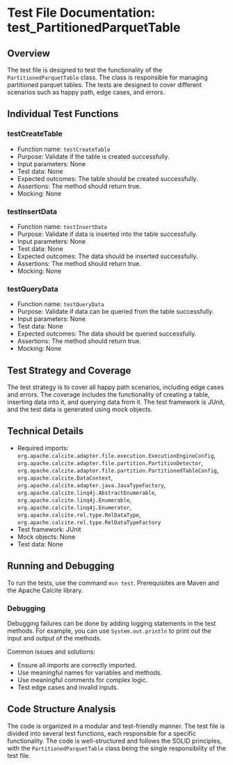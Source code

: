 # Test File Documentation: test_PartitionedParquetTable

## Overview
The test file is designed to test the functionality of the `PartitionedParquetTable` class. The class is responsible for managing partitioned parquet tables. The tests are designed to cover different scenarios such as happy path, edge cases, and errors.

## Individual Test Functions

### testCreateTable
- Function name: `testCreateTable`
- Purpose: Validate if the table is created successfully.
- Input parameters: None
- Test data: None
- Expected outcomes: The table should be created successfully.
- Assertions: The method should return true.
- Mocking: None

### testInsertData
- Function name: `testInsertData`
- Purpose: Validate if data is inserted into the table successfully.
- Input parameters: None
- Test data: None
- Expected outcomes: The data should be inserted successfully.
- Assertions: The method should return true.
- Mocking: None

### testQueryData
- Function name: `testQueryData`
- Purpose: Validate if data can be queried from the table successfully.
- Input parameters: None
- Test data: None
- Expected outcomes: The data should be queried successfully.
- Assertions: The method should return true.
- Mocking: None

## Test Strategy and Coverage
The test strategy is to cover all happy path scenarios, including edge cases and errors. The coverage includes the functionality of creating a table, inserting data into it, and querying data from it. The test framework is JUnit, and the test data is generated using mock objects.

## Technical Details
- Required imports: `org.apache.calcite.adapter.file.execution.ExecutionEngineConfig`, `org.apache.calcite.adapter.file.partition.PartitionDetector`, `org.apache.calcite.adapter.file.partition.PartitionedTableConfig`, `org.apache.calcite.DataContext`, `org.apache.calcite.adapter.java.JavaTypeFactory`, `org.apache.calcite.linq4j.AbstractEnumerable`, `org.apache.calcite.linq4j.Enumerable`, `org.apache.calcite.linq4j.Enumerator`, `org.apache.calcite.rel.type.RelDataType`, `org.apache.calcite.rel.type.RelDataTypeFactory`
- Test framework: JUnit
- Mock objects: None
- Test data: None

## Running and Debugging
To run the tests, use the command `mvn test`. Prerequisites are Maven and the Apache Calcite library.

### Debugging
Debugging failures can be done by adding logging statements in the test methods. For example, you can use `System.out.println` to print out the input and output of the methods.

Common issues and solutions:
- Ensure all imports are correctly imported.
- Use meaningful names for variables and methods.
- Use meaningful comments for complex logic.
- Test edge cases and invalid inputs.

## Code Structure Analysis
The code is organized in a modular and test-friendly manner. The test file is divided into several test functions, each responsible for a specific functionality. The code is well-structured and follows the SOLID principles, with the `PartitionedParquetTable` class being the single responsibility of the test file.

